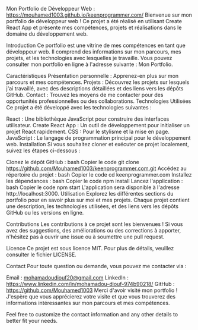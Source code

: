 Mon Portfolio de Développeur Web :
https://mouhamed1003.github.io/keenprogrammer.com/
Bienvenue sur mon portfolio de développeur web ! 
Ce projet a été réalisé en utilisant Create React App et présente mes compétences, projets et réalisations dans le domaine du développement web.

Introduction
Ce portfolio est une vitrine de mes compétences en tant que développeur web. Il comprend des informations sur mon parcours, mes projets, et les technologies avec lesquelles je travaille. Vous pouvez consulter mon portfolio en ligne à l'adresse suivante : Mon Portfolio.

Caractéristiques
Présentation personnelle : Apprenez-en plus sur mon parcours et mes compétences.
Projets : Découvrez les projets sur lesquels j'ai travaillé, avec des descriptions détaillées et des liens vers les dépôts GitHub.
Contact : Trouvez les moyens de me contacter pour des opportunités professionnelles ou des collaborations.
Technologies Utilisées
Ce projet a été développé avec les technologies suivantes :

React : Une bibliothèque JavaScript pour construire des interfaces utilisateur.
Create React App : Un outil de développement pour initialiser un projet React rapidement.
CSS : Pour le stylisme et la mise en page.
JavaScript : Le langage de programmation principal pour le développement web.
Installation
Si vous souhaitez cloner et exécuter ce projet localement, suivez les étapes ci-dessous :

Clonez le dépôt GitHub :
bash
Copier le code
git clone https://github.com/Mouhamed1003/keenprogrammer.com.git
Accédez au répertoire du projet :
bash
Copier le code
cd keenprogrammer.com
Installez les dépendances :
bash
Copier le code
npm install
Lancez l'application :
bash
Copier le code
npm start
L'application sera disponible à l'adresse http://localhost:3000.
Utilisation
Explorez les différentes sections du portfolio pour en savoir plus sur moi et mes projets. Chaque projet contient une description, les technologies utilisées, et des liens vers les dépôts GitHub ou les versions en ligne.

Contributions
Les contributions à ce projet sont les bienvenues ! Si vous avez des suggestions, des améliorations ou des corrections à apporter, n'hésitez pas à ouvrir une issue ou à soumettre une pull request.

Licence
Ce projet est sous licence MIT. Pour plus de détails, veuillez consulter le fichier LICENSE.

Contact
Pour toute question ou demande, vous pouvez me contacter via :

Email : mohamadoudiouf20@gmail.com
LinkedIn : https://www.linkedin.com/in/mohamadou-diouf-974b90218/
GitHub : https://github.com/Mouhamed1003
Merci d'avoir visité mon portfolio ! J'espère que vous apprécierez votre visite et que vous trouverez des informations intéressantes sur mon parcours et mes compétences.

Feel free to customize the contact information and any other details to better fit your needs.
